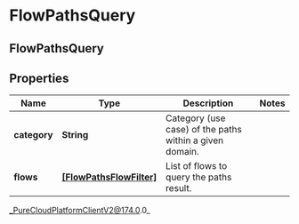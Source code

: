 # FlowPathsQuery

## FlowPathsQuery

## Properties

|Name | Type | Description | Notes|
|------------ | ------------- | ------------- | -------------|
| **category** | **String** | Category (use case) of the paths within a given domain. | |
| **flows** | [**[FlowPathsFlowFilter]**]([FlowPathsFlowFilter]) | List of flows to query the paths result. | |



_PureCloudPlatformClientV2@174.0.0_
